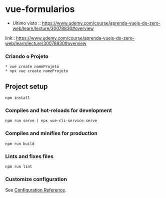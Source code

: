 # vue-formularios
* Ultimo visto :: https://www.udemy.com/course/aprenda-vuejs-do-zero-web/learn/lecture/30078830#overview

link:: https://www.udemy.com/course/aprenda-vuejs-do-zero-web/learn/lecture/30078830#overview
### Criando o Projeto
    * vue create nomeProjeto
    * npx vue create nomeProjeto
## Project setup
```
npm install
```
### Compiles and hot-reloads for development
```
npm run serve | npx vue-cli-service serve
```
### Compiles and minifies for production
```
npm run build
```
### Lints and fixes files
```
npm run lint
```
### Customize configuration
See [Configuration Reference](https://cli.vuejs.org/config/).